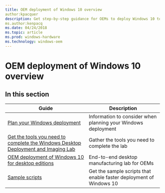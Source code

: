 ```yaml
---
title: OEM deployment of Windows 10 overview
author:kpacquer
description: Get step-by-step guidance for OEMs to deploy Windows 10 to desktop computers, laptops, and 2-in-1s. Find information about how to enable imageless, push-button reset recovery and more.  
ms.author:kenpacq
ms.date: 04/24/2018
ms.topic: article
ms.prod: windows-hardware
ms.technology: windows-oem
---
```


# OEM deployment of Windows 10 overview

## In this section

| Guide | Description |
| --- | --- |
| [Plan your Windows deployment](oem-deployment-of-windows-10-for-desktop-editions-planning.md) | Information to consider when planning your Windows deployment |
| [Get the tools you need to complete the Windows Desktop Deployment and Imaging Lab](oem-deployment-of-windows-10-for-desktop-editions-get-tools.md) | Gather the tools you need to complete the lab |
| [OEM deployment of Windows 10 for desktop editions](oem-deployment-of-windows-10-for-desktop-editions.md) | End-to-end desktop manufacturing lab for OEMs |
| [Sample scripts](windows-deployment-sample-scripts-sxs.md) | Get the sample scripts that enable faster deployment of Windows 10 |